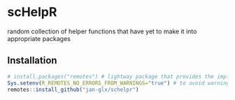 # scHelpR
random collection of helper functions that have yet to make it into appropriate packages


## Installation

```R
# install.packages("remotes") # lightway package that provides the implementation of "install_*" functions for devtools
Sys.setenv(R_REMOTES_NO_ERRORS_FROM_WARNINGS="true") # to avoid warnings in Seurat cause the installation to fail
remotes::install_github("jan-glx/schelpr")
```
